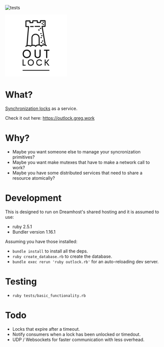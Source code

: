 ![tests](https://github.com/g-re-g/outlock/actions/workflows/ruby-tests.yml/badge.svg)

<img src="https://raw.githubusercontent.com/g-re-g/outlock/main/public/logo-light-square.png" width="200px">

# What?

[Synchronization locks](https://en.wikipedia.org/wiki/Lock_(computer_science)) as a service.

Check it out here: https://outlock.greg.work

# Why?

* Maybe you want someone else to manage your syncronization primitives?
* Maybe you want make mutexes that have to make a network call to work?
* Maybe you have some distributed services that need to share a resource atomically?

# Development

This is designed to run on Dreamhost's shared hosting and it is assumed to use:
* ruby 2.5.1
* Bundler version 1.16.1

Assuming you have those installed:

* `bundle install` to install all the deps.
* `ruby create_database.rb` to create the database.
* `bundle exec rerun 'ruby outlock.rb'` for an auto-reloading dev server.

# Testing

* `ruby tests/basic_functionality.rb`

# Todo

* Locks that expire after a timeout.
* Notify consumers when a lock has been unlocked or timedout.
* UDP / Websockets for faster communication with less overhead.
